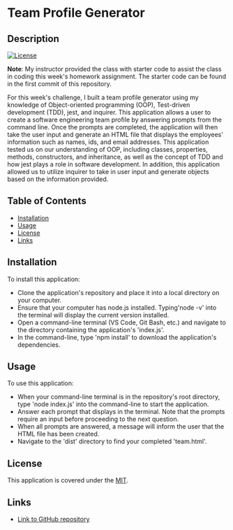 # Team Profile Generator

## Description
[![License](https://img.shields.io/badge/License-MIT-blue)](https://opensource.org/licenses/MIT)

**Note**: My instructor provided the class with starter code to assist the class in coding this week's homework assignment. The starter code can be found in the first commit of this repository.

For this week's challenge, I built a team profile generator using my knowledge of Object-oriented programming (OOP), Test-driven development (TDD), jest, and inquirer. This application allows a user to create a software engineering team profile by answering prompts from the command line. Once the prompts are completed, the application will then take the user input and generate an HTML file that displays the employees' information such as names, ids, and email addresses. This application tested us on our understanding of OOP, including classes, properties, methods, constructors, and inheritance, as well as the concept of TDD and how jest plays a role in software development. In addition, this application allowed us to utilize inquirer to take in user input and generate objects based on the information provided.

## Table of Contents

* [Installation](#installation)
* [Usage](#usage)
* [License](#license)
* [Links](#links)

## Installation

To install this application:
- Clone the application's repository and place it into a local directory on your computer.
- Ensure that your computer has node.js installed. Typing'node -v' into the terminal will display the current version installed.
- Open a command-line terminal (VS Code, Git Bash, etc.) and navigate to the directory containing the application's 'index.js'.
- In the command-line, type 'npm install' to download the application's dependencies.

## Usage

To use this application:
- When your command-line terminal is in the repository's root directory, type 'node index.js' into the command-line to start the application.
- Answer each prompt that displays in the terminal. Note that the prompts require an input before proceeding to the next question.
- When all prompts are answered, a message will inform the user that the HTML file has been created.
- Navigate to the 'dist' directory to find your completed 'team.html'.

## License

This application is covered under the [MIT](https://opensource.org/licenses/MIT).

## Links

- [Link to GitHub repository](https://github.com/kt946/team-profile-generator)